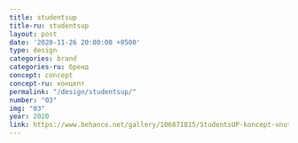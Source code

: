 ```yaml
---
title: studentsup
title-ru: studentsup
layout: post
date: '2020-11-26 20:00:00 +0500'
type: design
categories: brand
categories-ru: бренд
concept: concept
concept-ru: концепт
permalink: "/design/studentsup/"
number: "03"
img: "03"
year: 2020
link: https://www.behance.net/gallery/106871815/StudentsUP-koncept-vnutrennej-programmy-itmo
---
```

